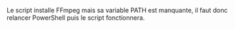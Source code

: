 Le script installe FFmpeg mais sa variable PATH est manquante, il faut donc relancer PowerShell puis le script fonctionnera.
